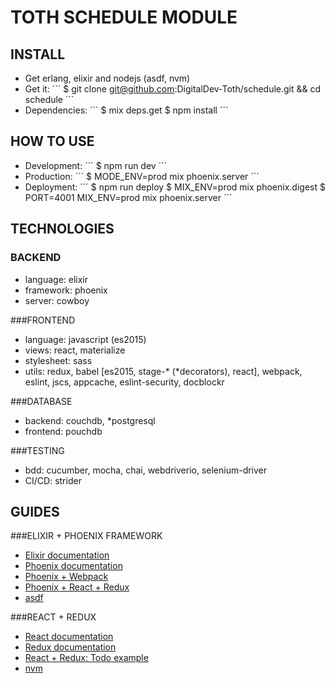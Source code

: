 TOTH SCHEDULE MODULE
===

INSTALL
---
- Get erlang, elixir and nodejs (asdf, nvm) 
- Get it:
´´´
$ git clone git@github.com:DigitalDev-Toth/schedule.git && cd schedule
´´´
- Dependencies: 
´´´
$ mix deps.get
$ npm install
´´´

HOW TO USE
---
- Development: 
´´´
$ npm run dev
´´´
- Production: 
´´´
$ MODE_ENV=prod mix phoenix.server
´´´
- Deployment: 
´´´
$ npm run deploy 
$ MIX_ENV=prod mix phoenix.digest
$ PORT=4001 MIX_ENV=prod mix phoenix.server
´´´

TECHNOLOGIES
---
### BACKEND
- language: elixir
- framework: phoenix
- server: cowboy

###FRONTEND
- language: javascript (es2015)
- views: react, materialize
- stylesheet: sass
- utils: redux, babel [es2015, stage-* (*decorators), react], webpack, eslint, jscs, appcache, eslint-security, docblockr

###DATABASE
- backend: couchdb, *postgresql
- frontend: pouchdb

###TESTING
- bdd: cucumber, mocha, chai, webdriverio, selenium-driver
- CI/CD: strider

GUIDES
---
###ELIXIR + PHOENIX FRAMEWORK
- [Elixir documentation](http://elixir-lang.org/docs.html)
- [Phoenix documentation](http://www.phoenixframework.org/docs/overview)
- [Phoenix + Webpack](http://matthewlehner.net/using-webpack-with-phoenix-and-elixir/)
- [Phoenix + React + Redux](http://10consulting.com/2015/11/18/phoenix-react-redux-example/)
- [asdf](https://github.com/HashNuke/asdf)

###REACT + REDUX
- [React documentation](https://facebook.github.io/react/docs/getting-started.html)
- [Redux documentation](http://redux.js.org/docs/basics/)
- [React + Redux: Todo example](https://github.com/reactjs/redux/tree/master/examples/todomvc)
- [nvm](https://github.com/creationix/nvm)
